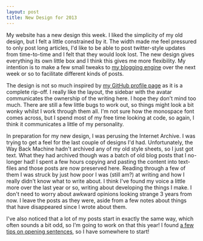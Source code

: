 ```yaml
---
layout: post
title: New Design for 2013
---
```


My website has a new design this week. I liked the simplicity of my old design, but I felt a little constrained by it. The width made me feel pressured to only post long articles, I'd like to be able to post twitter-style updates from time-to-time and I felt that they would look lost. The new design gives everything its own little box and I think this gives me more flexibility. My intention is to make a few small tweaks to [my blogging engine](https://github.com/MalphasWats/electrostatic) over the next week or so to facilitate different kinds of posts.

The design is not so much inspired by [my GitHub profile page](https://github.com/MalphasWats) as it is a complete rip-off. I really like the layout, the sidebar with the avatar communicates the ownership of the writing here. I hope they don't mind too much. There are still a few little bugs to work out, so things might look a bit wonky whilst I work through them all. I'm not sure how the monospace font comes across, but I spend most of my free time looking at code, so again, I think it communicates a little of my personality.

In preparation for my new design, I was perusing the Internet Archive. I was trying to get a feel for the last couple of designs I'd had. Unfortunately, the Way Back Machine hadn't archived any of my old style sheets, so I just got text. What they had archived though was a batch of old blog posts that I no-longer had! I spent a few hours copying and pasting the content into text-files and those posts are now preserved here. Reading through a few of them I was struck by just how poor I was (still am?) at writing and how I really didn't know what to write about. I think I've found my voice a little more over the last year or so, writing about developing the things I make. I don't need to worry about awkward opinions looking strange 3 years from now. I leave the posts as they were, aside from a few notes about things that have disappeared since I wrote about them.

I've also noticed that a lot of my posts start in exactly the same way, which often sounds a bit odd, so I'm going to work on that this year! I found [a few tips on opening sentences](https://web.archive.org/web/20130118065134/http://asserttrue.blogspot.co.uk/2013/01/how-to-write-opening-sentence.html), so I have somewhere to start!